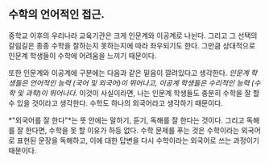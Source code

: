 ## 수학의 언어적인 접근.

중학교 이후의 우리나라 교육기관은 크게 인문계와 이공계로 나뉜다. 그리고 그 선택의 갈림길은 종종 수학을 잘하는지 못하는지에 따라 좌우되기도 한다. 그만큼 상대적으로 인문계 학생들이 수학에 어려움을 느끼기 때문이다. 

또한 인문계와 이공계에 구분에는 다음과 같은 밑음이 깔려있다고 생각한다. *인문계 학생들은 언어적인 능력 (국어 및 외국어)이 뛰어나고, 이공계 학생들은 수리적인 능력 (수학 및 과학)이 뛰어나다.* 이것이 사실이라면, 나는 인문계 학생들도 충분히 수학을 잘 할 수 있을 것이라고 생각한다. 수학도 하나의 외국어라고 생각하기 때문이다.

*"외국어를 잘 한다"*는 뜻 안에는 말하기, 듣기, 독해를 잘 한다는 것이다. 그리고 독해를 잘 한다면, 수학을 못 할 이유가 하등 없다. 수학 문제를 푸는 것은 수학이라는 외국어로 표현된 문장을 독해하고, 이에 대한 답변을 다시 수학이라는 외국어로 쓰는 과정이기 때문이다.